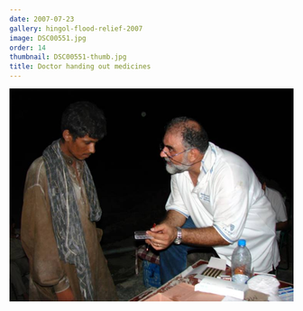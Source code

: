 ```yaml
---
date: 2007-07-23
gallery: hingol-flood-relief-2007
image: DSC00551.jpg
order: 14
thumbnail: DSC00551-thumb.jpg
title: Doctor handing out medicines
---
```


![Doctor handing out medicines](./DSC00551.jpg)